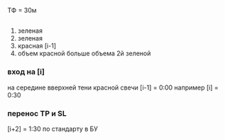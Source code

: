 ТФ = 30м

##

1. зеленая
2. зеленая
3. красная [i-1]
4. объем красной больше объема 2й зеленой

### вход на [i]

на середине вверхней тени красной свечи [i-1] = 0:00
например [i] = 0:30

### перенос TP и SL

[i+2] = 1:30
по стандарту в БУ
